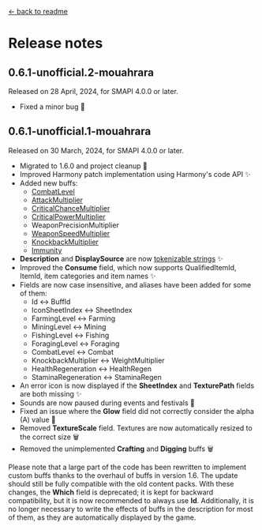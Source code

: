 ﻿[← back to readme](../README.md)

# Release notes

## 0.6.1-unofficial.2-mouahrara
Released on 28 April, 2024, for SMAPI 4.0.0 or later.
* Fixed a minor bug 🔧

## 0.6.1-unofficial.1-mouahrara
Released on 30 March, 2024, for SMAPI 4.0.0 or later.
* Migrated to 1.6.0 and project cleanup 🚀
* Improved Harmony patch implementation using Harmony's code API ✨
* Added new buffs:
  * [CombatLevel](https://stardewvalleywiki.com/Combat)
  * [AttackMultiplier](https://stardewvalleywiki.com/Attack)
  * [CriticalChanceMultiplier](https://stardewvalleywiki.com/Crit._Chance)
  * [CriticalPowerMultiplier](https://stardewvalleywiki.com/Crit._Power)
  * WeaponPrecisionMultiplier
  * [WeaponSpeedMultiplier](https://stardewvalleywiki.com/Speed#Weapon_Speed)
  * [KnockbackMultiplier](https://stardewvalleywiki.com/Weight)
  * [Immunity](https://stardewvalleywiki.com/Immunity)
* **Description** and **DisplaySource** are now [tokenizable strings](https://stardewvalleywiki.com/Modding:Tokenizable_strings) ✨
* Improved the **Consume** field, which now supports QualifiedItemId, ItemId, item categories and item names ✨
* Fields are now case insensitive, and aliases have been added for some of them:
  * Id ↔ BuffId
  * IconSheetIndex ↔ SheetIndex
  * FarmingLevel ↔ Farming
  * MiningLevel ↔ Mining
  * FishingLevel ↔ Fishing
  * ForagingLevel ↔ Foraging
  * CombatLevel ↔ Combat
  * KnockbackMultiplier ↔ WeightMultiplier
  * HealthRegeneration ↔ HealthRegen
  * StaminaRegeneration ↔ StaminaRegen
* An error icon is now displayed if the **SheetIndex** and **TexturePath** fields are both missing ✨
* Sounds are now paused during events and festivals 🔧
* Fixed an issue where the **Glow** field did not correctly consider the alpha (A) value 🔧
* Removed **TextureScale** field. Textures are now automatically resized to the correct size 🗑️
* Removed the unimplemented **Crafting** and **Digging** buffs 🗑️

Please note that a large part of the code has been rewritten to implement custom buffs thanks to the overhaul of buffs in version 1.6. The update should still be fully compatible with the old content packs. With these changes, the **Which** field is deprecated; it is kept for backward compatibility, but it is now recommended to always use **Id**. Additionally, it is no longer necessary to write the effects of buffs in the description for most of them, as they are automatically displayed by the game.
